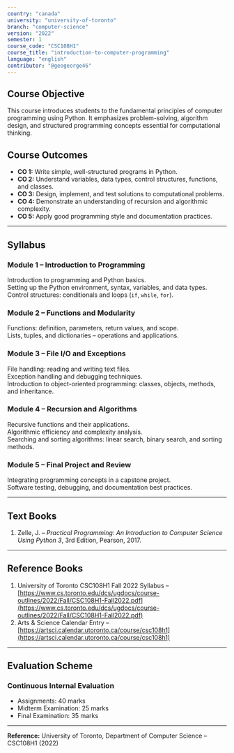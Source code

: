 ```yaml
---
country: "canada"
university: "university-of-toronto"
branch: "computer-science"
version: "2022"
semester: 1
course_code: "CSC108H1"
course_title: "introduction-to-computer-programming"
language: "english"
contributor: "@geogeorge46"
---
```


## Course Objective
This course introduces students to the fundamental principles of computer programming using Python. It emphasizes problem-solving, algorithm design, and structured programming concepts essential for computational thinking.

## Course Outcomes
- **CO 1:** Write simple, well-structured programs in Python.  
- **CO 2:** Understand variables, data types, control structures, functions, and classes.  
- **CO 3:** Design, implement, and test solutions to computational problems.  
- **CO 4:** Demonstrate an understanding of recursion and algorithmic complexity.  
- **CO 5:** Apply good programming style and documentation practices.  

---

## Syllabus

### Module 1 – Introduction to Programming
Introduction to programming and Python basics.  
Setting up the Python environment, syntax, variables, and data types.  
Control structures: conditionals and loops (`if`, `while`, `for`).  

### Module 2 – Functions and Modularity
Functions: definition, parameters, return values, and scope.  
Lists, tuples, and dictionaries – operations and applications.  

### Module 3 – File I/O and Exceptions
File handling: reading and writing text files.  
Exception handling and debugging techniques.  
Introduction to object-oriented programming: classes, objects, methods, and inheritance.  

### Module 4 – Recursion and Algorithms
Recursive functions and their applications.  
Algorithmic efficiency and complexity analysis.  
Searching and sorting algorithms: linear search, binary search, and sorting methods.  

### Module 5 – Final Project and Review
Integrating programming concepts in a capstone project.  
Software testing, debugging, and documentation best practices.  

---

## Text Books
1. Zelle, J. – *Practical Programming: An Introduction to Computer Science Using Python 3*, 3rd Edition, Pearson, 2017.  

---

## Reference Books
1. University of Toronto CSC108H1 Fall 2022 Syllabus – [https://www.cs.toronto.edu/dcs/ugdocs/course-outlines/2022/Fall/CSC108H1-Fall2022.pdf](https://www.cs.toronto.edu/dcs/ugdocs/course-outlines/2022/Fall/CSC108H1-Fall2022.pdf)  
2. Arts & Science Calendar Entry – [https://artsci.calendar.utoronto.ca/course/csc108h1](https://artsci.calendar.utoronto.ca/course/csc108h1)  

---

## Evaluation Scheme

### Continuous Internal Evaluation
- Assignments: 40 marks  
- Midterm Examination: 25 marks  
- Final Examination: 35 marks  

---

**Reference:** University of Toronto, Department of Computer Science – CSC108H1 (2022)
